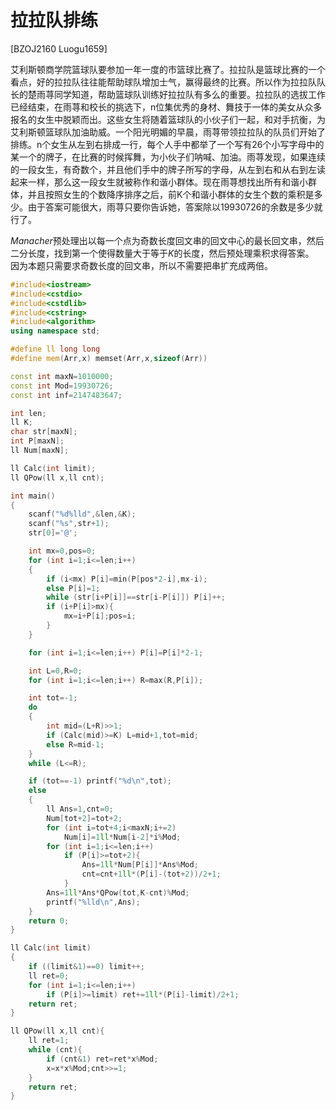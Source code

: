 # 拉拉队排练
[BZOJ2160 Luogu1659]

艾利斯顿商学院篮球队要参加一年一度的市篮球比赛了。拉拉队是篮球比赛的一个看点，好的拉拉队往往能帮助球队增加士气，赢得最终的比赛。所以作为拉拉队队长的楚雨荨同学知道，帮助篮球队训练好拉拉队有多么的重要。拉拉队的选拔工作已经结束，在雨荨和校长的挑选下，n位集优秀的身材、舞技于一体的美女从众多报名的女生中脱颖而出。这些女生将随着篮球队的小伙子们一起，和对手抗衡，为艾利斯顿篮球队加油助威。一个阳光明媚的早晨，雨荨带领拉拉队的队员们开始了排练。n个女生从左到右排成一行，每个人手中都举了一个写有26个小写字母中的某一个的牌子，在比赛的时候挥舞，为小伙子们呐喊、加油。雨荨发现，如果连续的一段女生，有奇数个，并且他们手中的牌子所写的字母，从左到右和从右到左读起来一样，那么这一段女生就被称作和谐小群体。现在雨荨想找出所有和谐小群体，并且按照女生的个数降序排序之后，前K个和谐小群体的女生个数的乘积是多少。由于答案可能很大，雨荨只要你告诉她，答案除以19930726的余数是多少就行了。

$Manacher$预处理出以每一个点为奇数长度回文串的回文中心的最长回文串，然后二分长度，找到第一个使得数量大于等于$K$的长度，然后预处理乘积求得答案。  
因为本题只需要求奇数长度的回文串，所以不需要把串扩充成两倍。

```cpp
#include<iostream>
#include<cstdio>
#include<cstdlib>
#include<cstring>
#include<algorithm>
using namespace std;

#define ll long long
#define mem(Arr,x) memset(Arr,x,sizeof(Arr))

const int maxN=1010000;
const int Mod=19930726;
const int inf=2147483647;

int len;
ll K;
char str[maxN];
int P[maxN];
ll Num[maxN];

ll Calc(int limit);
ll QPow(ll x,ll cnt);

int main()
{
	scanf("%d%lld",&len,&K);
	scanf("%s",str+1);
	str[0]='@';

	int mx=0,pos=0;
	for (int i=1;i<=len;i++)
	{
		if (i<mx) P[i]=min(P[pos*2-i],mx-i);
		else P[i]=1;
		while (str[i+P[i]]==str[i-P[i]]) P[i]++;
		if (i+P[i]>mx){
			mx=i+P[i];pos=i;
		}
	}

	for (int i=1;i<=len;i++) P[i]=P[i]*2-1;

	int L=0,R=0;
	for (int i=1;i<=len;i++) R=max(R,P[i]);

	int tot=-1;
	do
	{
		int mid=(L+R)>>1;
		if (Calc(mid)>=K) L=mid+1,tot=mid;
		else R=mid-1;
	}
	while (L<=R);

	if (tot==-1) printf("%d\n",tot);
	else 
	{
		ll Ans=1,cnt=0;
		Num[tot+2]=tot+2;
		for (int i=tot+4;i<maxN;i+=2)
			Num[i]=1ll*Num[i-2]*i%Mod;
		for (int i=1;i<=len;i++)
			if (P[i]>=tot+2){
				Ans=1ll*Num[P[i]]*Ans%Mod;
				cnt=cnt+1ll*(P[i]-(tot+2))/2+1;
			}
		Ans=1ll*Ans*QPow(tot,K-cnt)%Mod;
		printf("%lld\n",Ans);
	}
	return 0;
}

ll Calc(int limit)
{
	if ((limit&1)==0) limit++;
	ll ret=0;
	for (int i=1;i<=len;i++)
		if (P[i]>=limit) ret+=1ll*(P[i]-limit)/2+1;
	return ret;
}

ll QPow(ll x,ll cnt){
	ll ret=1;
	while (cnt){
		if (cnt&1) ret=ret*x%Mod;
		x=x*x%Mod;cnt>>=1;
	}
	return ret;
}
```